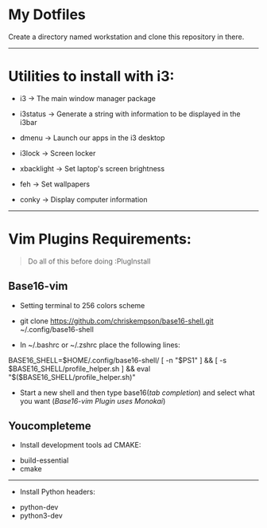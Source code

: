 My Dotfiles
===========

Create a directory named workstation and clone this repository in there.



----------------------------
Utilities to install with i3:
============================


  - i3 -> The main window manager package 
  
  - i3status -> Generate a string with information to be displayed in the i3bar

  - dmenu -> Launch our apps in the i3 desktop
  
  - i3lock -> Screen locker
 
  - xbacklight -> Set laptop's screen brightness
 
  - feh -> Set wallpapers
  
  - conky -> Display computer information



------------------------
Vim Plugins Requirements:
========================

>Do all of this before doing :PlugInstall

Base16-vim
----------
 - Setting terminal to 256 colors scheme
 
 - git clone https://github.com/chriskempson/base16-shell.git ~/.config/base16-shell

 - In ~/.bashrc or ~/.zshrc place the following lines:
 
BASE16_SHELL=$HOME/.config/base16-shell/
[ -n "$PS1" ] && [ -s $BASE16_SHELL/profile_helper.sh ] && eval "$($BASE16_SHELL/profile_helper.sh)"

 - Start a new shell and then type base16(*tab completion*) and select what you want (*Base16-vim Plugin uses Monokai*)
 
 

Youcompleteme
-------------

 - Install development tools ad CMAKE:
 * build-essential
 * cmake
 ---------------------------------------
 - Install Python headers:
 * python-dev
 * python3-dev
